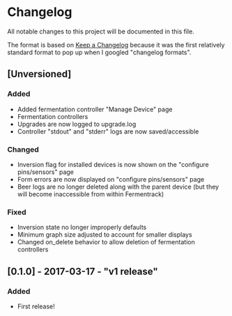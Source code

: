 # Changelog
All notable changes to this project will be documented in this file.

The format is based on [Keep a Changelog](http://keepachangelog.com/) because it was the first relatively standard format to pop up when I googled "changelog formats".


## [Unversioned]
### Added
- Added fermentation controller "Manage Device" page
- Fermentation controllers 
- Upgrades are now logged to upgrade.log
- Controller "stdout" and "stderr" logs are now saved/accessible
### Changed
- Inversion flag for installed devices is now shown on the "configure pins/sensors" page
- Form errors are now displayed on "configure pins/sensors" page
- Beer logs are no longer deleted along with the parent device (but they will become inaccessible from within Fermentrack)
### Fixed
- Inversion state no longer improperly defaults
- Minimum graph size adjusted to account for smaller displays
- Changed on_delete behavior to allow deletion of fermentation controllers


## [0.1.0] - 2017-03-17 - "v1 release"
### Added
- First release!
